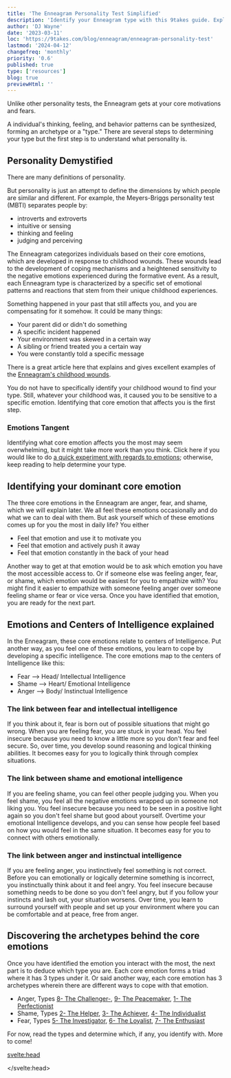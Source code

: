 ```yaml
---
title: 'The Enneagram Personality Test Simplified'
description: 'Identify your Enneagram type with this 9takes guide. Explore core motivations and emotional patterns to narrow down your type'
author: 'DJ Wayne'
date: '2023-03-11'
loc: 'https://9takes.com/blog/enneagram/enneagram-personality-test'
lastmod: '2024-04-12'
changefreq: 'monthly'
priority: '0.6'
published: true
type: ['resources']
blog: true
previewHtml: ''
---
```


<!-- Take a free, ~5 min test here -->
<script>
	import  Enneagram  from "../../lib/components/icons/enneagram.svelte";
  import  PopCard  from "../../lib/components/atoms/PopCard.svelte";
</script>

<p  style="text-align: center;">
<Enneagram height={'10rem'} fill={'#1e2922'}/>
</p>

<p class="firstLetter"> Unlike other personality tests, the Enneagram gets at your core motivations
and fears.</p>

A individual's thinking, feeling, and behavior patterns can be synthesized, forming an archetype or a "type." There are several steps to determining your type but the first step is to understand what personality is.

## Personality Demystified

<!-- todo check and fill out this part-->

There are many definitions of personality.

But personality is just an attempt to define the dimensions by which people are similar and different. For example, the Meyers-Briggs personality test (MBTI) separates people by:

- introverts and extroverts
- intuitive or sensing
- thinking and feeling
- judging and perceiving

The Enneagram categorizes individuals based on their core emotions, which are developed in response to childhood wounds. These wounds lead to the development of coping mechanisms and a heightened sensitivity to the negative emotions experienced during the formative event. As a result, each Enneagram type is characterized by a specific set of emotional patterns and reactions that stem from their unique childhood experiences.

Something happened in your past that still affects you, and you are compensating for
it somehow. It could be many things:

- Your parent did or didn't do something
- A specific incident happened
- Your environment was skewed in a certain way
- A sibling or friend treated you a certain way
- You were constantly told a specific message

There is a great article here that explains and gives excellent examples of the <a class="external-link" target="_blank" rel=" noopener noreferrer" href="https://www.psychologyjunkie.com/the-childhood-wounds-of-every-enneagram-type/" >Enneagram's childhood wounds</a>.

You do not have to specifically identify your childhood wound to find your
type. Still, whatever your childhood was, it caused you to be sensitive to a specific
emotion. Identifying that core emotion that affects you is the first step.

### Emotions Tangent

Identifying what core emotion affects you the most may seem overwhelming, but it might take more work than you think. Click here if you would like to do <a href="/blog/experiment" >a quick experiment with regards to emotions</a>; otherwise, keep reading to help determine your type.

## Identifying your dominant core emotion

The three core emotions in the Enneagram are anger, fear, and shame, which we will
explain later. We all feel these emotions occasionally and do what
we can to deal with them. But ask yourself which of these emotions comes up for
you the most in daily life? You either

- Feel that emotion and use it to motivate you
- Feel that emotion and actively push it away
- Feel that emotion constantly in the back of your head

Another way to get at that emotion would be to ask which emotion you have the
most accessible access to. Or if someone else was feeling anger, fear, or shame, which emotion
would be easiest for you to empathize with? You might find it easier to empathize
with someone feeling anger over someone feeling shame or fear or vice versa. Once you
have identified that emotion, you are ready for the next part.

## Emotions and Centers of Intelligence explained

In the Enneagram, these core emotions relate to centers of Intelligence. Put
another way, as you feel one of these emotions, you learn to cope by
developing a specific intelligence. The core emotions map to the centers of Intelligence like this:

- Fear --> Head/ Intellectual Intelligence
- Shame --> Heart/ Emotional Intelligence
- Anger --> Body/ Instinctual Intelligence

### The link between **fear** and **intellectual** intelligence

If you think about it, fear is born out of possible situations that might go wrong.
When you are feeling fear, you are stuck in your head. You feel insecure because you
need to know a little more so you don't fear and feel secure.
So, over time, you develop sound reasoning and logical thinking abilities. It becomes
easy for you to logically think through complex situations.

### The link between **shame** and **emotional** intelligence

If you are feeling shame, you can feel other people judging you. When you feel shame,
you feel all the negative emotions wrapped up in someone not liking
you. You feel insecure because you need to be seen in a positive light again so you don't feel shame but good about yourself. Overtime your emotional
Intelligence develops, and you can sense how people feel based on how you would feel in the same situation. It becomes easy for you to connect with others emotionally.

### The link between **anger** and **instinctual** intelligence

If you are feeling anger, you instinctively feel something is not correct. Before you can emotionally or logically determine something is incorrect, you instinctually think about it and feel angry. You feel insecure because something needs to be done so you don't feel angry, but if you follow your instincts and lash out, your situation worsens. Over time, you learn to surround yourself with people and set up your environment
where you can be comfortable and at peace, free from anger.

## Discovering the archetypes behind the core emotions

Once you have identified the emotion you interact with the most, the next part is to deduce which type you are. Each core emotion forms a triad where it has 3 types under it. Or said another way, each core emotion has 3 archetypes wherein there are different ways to cope with that emotion.

- Anger, Types [8- The Challenger-](/blog/enneagram/enneagram-type-8), [9- The Peacemaker](/blog/enneagram/enneagram-type-9), [1- The Perfectionist](/blog/enneagram/enneagram-type-1)
- Shame, Types [2- The Helper](/blog/enneagram/enneagram-type-2), [3- The Achiever](/blog/enneagram/enneagram-type-3), [4- The Individualist](/blog/enneagram/enneagram-type-4)
- Fear, Types [5- The Investigator](/blog/enneagram/enneagram-type-5), [6- The Loyalist](/blog/enneagram/enneagram-type-6), [7- The Enthusiast](/blog/enneagram/enneagram-type-7)

For now, read the types and determine which, if any, you identify with. More to come!

<svelte:head>

<script type="application/ld+json">
  {
  "@context": "http://schema.org",
  "@graph": [
    {
      "@type": "Article",
      "articleBody": "The blog aims to guide readers in determining their Enneagram type by examining their core motivations and fears. It delves into 'childhood wounds' and how they shape one's Enneagram type. The blog also discusses the three core emotions—anger, fear, and shame—and how they relate to different Enneagram types.",
      "creator": {
        "@type": "Person",
        "name": "DJ Wayne",
        "sameAs": ["https://www.instagram.com/djwayne3/", "https://www.youtube.com/@djwayne3", "https://www.linkedin.com/in/davidtwayne/", "https://twitter.com/djwayne3"
        ]
      },
      "author": {
        "@type": "Person",
        "name": "DJ Wayne",
        "sameAs": ["https://www.instagram.com/djwayne3/", "https://www.youtube.com/@djwayne3", "https://www.linkedin.com/in/davidtwayne/", "https://twitter.com/djwayne3"
        ]
      },
      "dateModified": {
        "@type": "Date",
        "@value": "2024-04-12"
      },
      "datePublished": {
        "@type": "Date",
        "@value": "2023-03-11"
      },
      "description": "Identify your Enneagram type with this 9takes guide. Explore core motivations and emotional patterns to narrow down your type",
      "headline": "The Enneagram Personality Test Simplified",
      "mainEntityOfPage": {
        "@id": "https://9takes.com/blog/enneagram/enneagram-personality-test",
        "@type": "WebPage"
      },
      "publisher": {
        "@type": "Organization",
        "sameAs": ["https://www.instagram.com/9takesdotcom/", "https://twitter.com/9takesdotcom"],
        "logo": {
          "@type": "ImageObject",
          "url": "https://9takes.com/brand/darkRubix.png"
        },
        "name": "9takes"
      }
    },
    {
      "@type": "FAQPage",
      "mainEntity": [
        {
          "@type": "Question",
          "acceptedAnswer": {
            "@type": "Answer",
            "text": "Past experiences, often referred to as 'childhood wounds,' play a significant role in shaping your Enneagram type. These experiences influence your core motivations and fears, defining your type."
          },
          "name": "How do past experiences shape your Enneagram type?"
        },
        {
          "@type": "Question",
          "acceptedAnswer": {
            "@type": "Answer",
            "text": "Core emotions like anger, fear, and shame are pivotal in determining your Enneagram type. These emotions are linked to your core motivations and fears, helping you identify your dominant emotion and, consequently, your type."
          },
          "name": "What role do emotions like anger, fear, and shame play in determining your Enneagram type?"
        },
        {
          "@type": "Question",
          "acceptedAnswer": {
            "@type": "Answer",
            "text": "In the Enneagram system, core emotions are linked to centers of Intelligence like the head, heart, and body. For example, fear is associated with intellectual Intelligence, shame with Emotional Intelligence, and anger with instinctual Intelligence."
          },
          "name": "How do core emotions relate to centers of intelligence like the head, heart, and body?"
        }
      ]
    }
  ]
}
</script>

</svelte:head>

<style lang="scss">
</style>
